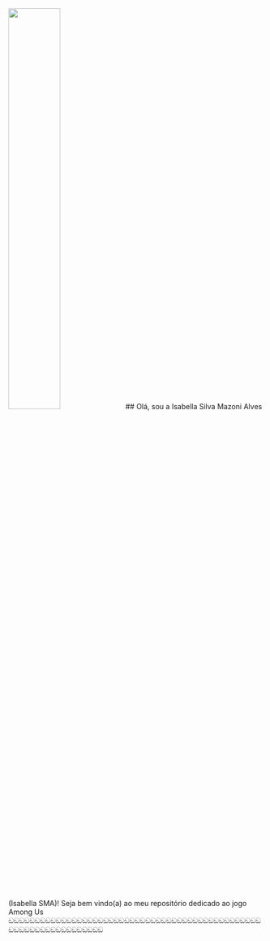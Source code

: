 <img width="45%" src="https://th.bing.com/th/id/R.44d700b0dcbb280bf38fc5a3e3f86b51?rik=Pc0DsW9GR7D%2bXA&pid=ImgRaw&r=0">
##
Olá, sou a Isabella Silva Mazoni Alves (Isabella SMA)! Seja bem vindo(a) ao meu repositório dedicado ao jogo Among Us
ඞඞඞඞඞඞඞඞඞඞඞඞඞඞඞඞඞඞඞඞඞඞඞඞඞඞඞඞඞඞඞඞඞඞඞඞඞඞඞඞඞඞඞඞඞඞඞඞඞඞඞඞඞඞඞඞඞඞඞඞඞඞඞඞඞඞ
